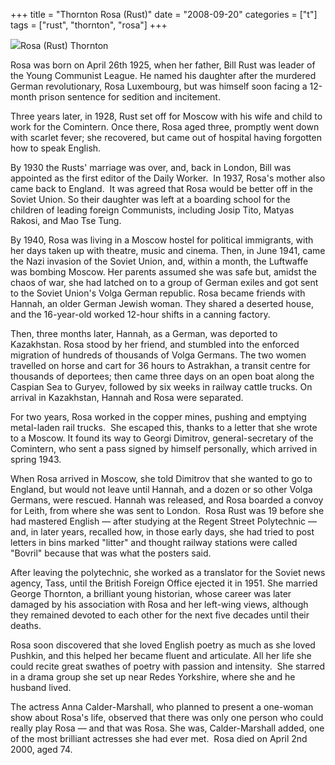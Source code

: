 +++
title = "Thornton Rosa (Rust)"
date = "2008-09-20"
categories = ["t"]
tags = ["rust", "thornton", "rosa"]
+++

![](http://79.170.40.183/grahamstevenson.me.uk/images/stories/thornton%20rosa%20rust%20resized.jpg)Rosa (Rust) Thornton

Rosa was born on April 26th 1925, when her father, Bill Rust was leader of the Young Communist League. He named his daughter after the murdered German revolutionary, Rosa Luxembourg, but was himself soon facing a 12-month prison sentence for sedition and incitement.

Three years later, in 1928, Rust set off for Moscow with his wife and child to work for the Comintern. Once there, Rosa aged three, promptly went down with scarlet fever; she recovered, but came out of hospital having forgotten how to speak English. 

By 1930 the Rusts' marriage was over, and, back in London, Bill was appointed as the first editor of the Daily Worker.  In 1937, Rosa's mother also came back to England.  It was agreed that Rosa would be better off in the Soviet Union. So their daughter was left at a boarding school for the children of leading foreign Communists, including Josip Tito, Matyas Rakosi, and Mao Tse Tung.

By 1940, Rosa was living in a Moscow hostel for political immigrants, with her days taken up with theatre, music and cinema. Then, in June 1941, came the Nazi invasion of the Soviet Union, and, within a month, the Luftwaffe was bombing Moscow. Her parents assumed she was safe but, amidst the chaos of war, she had latched on to a group of German exiles and got sent to the Soviet Union's Volga German republic. Rosa became friends with Hannah, an older German Jewish woman. They shared a deserted house, and the 16-year-old worked 12-hour shifts in a canning factory.

Then, three months later, Hannah, as a German, was deported to Kazakhstan. Rosa stood by her friend, and stumbled into the enforced migration of hundreds of thousands of Volga Germans. The two women travelled on horse and cart for 36 hours to Astrakhan, a transit centre for thousands of deportees; then came three days on an open boat along the Caspian Sea to Guryev, followed by six weeks in railway cattle trucks. On arrival in Kazakhstan, Hannah and Rosa were separated.

For two years, Rosa worked in the copper mines, pushing and emptying metal-laden rail trucks.  She escaped this, thanks to a letter that she wrote to a Moscow. It found its way to Georgi Dimitrov, general-secretary of the Comintern, who sent a pass signed by himself personally, which arrived in spring 1943.

When Rosa arrived in Moscow, she told Dimitrov that she wanted to go to England, but would not leave until Hannah, and a dozen or so other Volga Germans, were rescued. Hannah was released, and Rosa boarded a convoy for Leith, from where she was sent to London.  Rosa Rust was 19 before she had mastered English — after studying at the Regent Street Polytechnic — and, in later years, recalled how, in those early days, she had tried to post letters in bins marked "litter" and thought railway stations were called "Bovril" because that was what the posters said.

After leaving the polytechnic, she worked as a translator for the Soviet news agency, Tass, until the British Foreign Office ejected it in 1951. She married George Thornton, a brilliant young historian, whose career was later damaged by his association with Rosa and her left-wing views, although they remained devoted to each other for the next five decades until their deaths.

Rosa soon discovered that she loved English poetry as much as she loved Pushkin, and this helped her became fluent and articulate. All her life she could recite great swathes of poetry with passion and intensity.  She starred in a drama group she set up near Redes Yorkshire, where she and he husband lived.

The actress Anna Calder-Marshall, who planned to present a one-woman show about Rosa's life, observed that there was only one person who could really play Rosa — and that was Rosa. She was, Calder-Marshall added, one of the most brilliant actresses she had ever met.  Rosa died on April 2nd 2000, aged 74.
